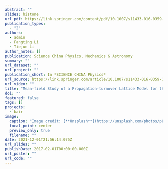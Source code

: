 ```yaml
---
abstract: ""
slides: histone
url_pdf: https://link.springer.com/content/pdf/10.1007/s11433-016-0359-1.pdf
publication_types:
  - "2"
authors:
  - admin
  - Fangting Li
  - Tiejun Li
author_notes: []
publication: Science China Physics, Mechanics & Astronomy
summary: ""
url_dataset: ""
url_project: ""
publication_short: In *SCIENCE CHINA Physics*
url_source: https://link.springer.com/article/10.1007/s11433-016-0359-1
url_video: ""
title: "Mean-field Study of a Propagation-turnover Lattice Model for the Dynamics of Histone Marking"
doi: ""
featured: false
tags: []
projects:
  - bair
image:
  caption: "Image credit: [**Unsplash**](https://unsplash.com/photos/pLCdAaMFLTE)"
  focal_point: center
  preview_only: true
  filename: ""
date: 2021-12-01T21:56:14.075Z
url_slides: ""
publishDate: 2017-02-01T00:00:00.000Z
url_poster: ""
url_code: ""
---
```

